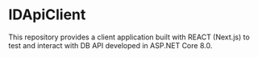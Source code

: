 # IDApiClient
This repository provides a client application built with REACT (Next.js) to test and interact with DB API developed in ASP.NET Core 8.0.

